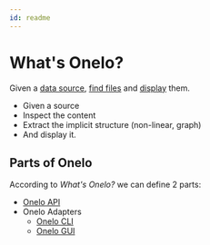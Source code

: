 ```yaml
---
id: readme
---
```


# What's Onelo?

Given a [data source](data-sources.md), [find files](find-files.md) and [display](display-files.md) them.

* Given a source
* Inspect the content
* Extract the implicit structure (non-linear, graph)
* And display it.

## Parts of Onelo

According to _What's Onelo?_ we can define 2 parts:

- [Onelo API](onelo-api.md)
- Onelo Adapters
    - [Onelo CLI](onelo-cli.md)
    - [Onelo GUI](onelo-gui.md)
